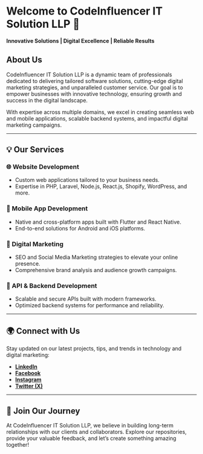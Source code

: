 # Welcome to CodeInfluencer IT Solution LLP 🌟  

**Innovative Solutions | Digital Excellence | Reliable Results**  

## About Us  

CodeInfluencer IT Solution LLP is a dynamic team of professionals dedicated to delivering tailored software solutions, cutting-edge digital marketing strategies, and unparalleled customer service. Our goal is to empower businesses with innovative technology, ensuring growth and success in the digital landscape.  

With expertise across multiple domains, we excel in creating seamless web and mobile applications, scalable backend systems, and impactful digital marketing campaigns.  

---

## 💡 Our Services  

### 🌐 Website Development  
- Custom web applications tailored to your business needs.  
- Expertise in PHP, Laravel, Node.js, React.js, Shopify, WordPress, and more.  

### 📱 Mobile App Development  
- Native and cross-platform apps built with Flutter and React Native.  
- End-to-end solutions for Android and iOS platforms.  

### 🚀 Digital Marketing  
- SEO and Social Media Marketing strategies to elevate your online presence.  
- Comprehensive brand analysis and audience growth campaigns.  

### 🔧 API & Backend Development  
- Scalable and secure APIs built with modern frameworks.  
- Optimized backend systems for performance and reliability.  

---

## 🌍 Connect with Us  

Stay updated on our latest projects, tips, and trends in technology and digital marketing:  

- **[LinkedIn](https://www.linkedin.com/company/codeinfluencer)**  
- **[Facebook](https://www.facebook.com/codeinfluencer)**  
- **[Instagram](https://www.instagram.com/codeinfluence)**  
- **[Twitter (X)](https://twitter.com/code_influencer)**  

---

## 🤝 Join Our Journey  

At CodeInfluencer IT Solution LLP, we believe in building long-term relationships with our clients and collaborators. Explore our repositories, provide your valuable feedback, and let’s create something amazing together!
